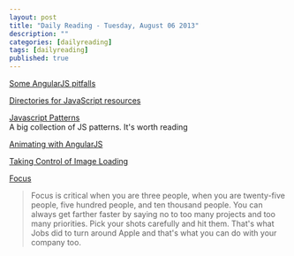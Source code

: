 ```yaml
---
layout: post
title: "Daily Reading - Tuesday, August 06 2013"
description: ""
categories: [dailyreading]
tags: [dailyreading]
published: true
---
```

[Some AngularJS pitfalls](http://branchandbound.net/blog/web/2013/08/some-angularjs-pitfalls/)

[Directories for JavaScript resources](http://www.2ality.com/2013/08/javascript-resource-directories.html)

[Javascript Patterns](http://shichuan.github.io/javascript-patterns/)  
A big collection of JS patterns. It's worth reading

[Animating with AngularJS](http://flippinawesome.org/2013/08/05/animating-with-angularjs/)

[Taking Control of Image Loading](http://www.barrelny.com/blog/taking-control-of-imageloading/)

[Focus](http://www.avc.com/a_vc/2013/08/focus.html)  
> Focus is critical when you are three people, when you are twenty-five people, five hundred people, and ten thousand people. You can always get farther faster by saying no to too many projects and too many priorities. Pick your shots carefully and hit them. That's what Jobs did to turn around Apple and that's what you can do with your company too.

<!--break-->